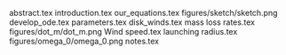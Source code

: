 abstract.tex
introduction.tex
our_equations.tex
figures/sketch/sketch.png
develop_ode.tex
parameters.tex
disk_winds.tex
mass loss rates.tex
figures/dot_m/dot_m.png
Wind speed.tex
launching radius.tex
figures/omega_0/omega_0.png
notes.tex